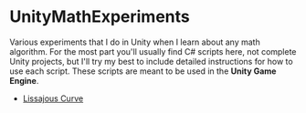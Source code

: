 # UnityMathExperiments
Various experiments that I do in Unity when I learn about any math algorithm. For the most part you'll usually find C# scripts here, not complete Unity projects, but I'll try my best to include detailed instructions for how to use each script. These scripts are meant to be used in the __Unity Game Engine__.

* [Lissajous Curve](https://github.com/Demkeys/UnityMathExperiments/tree/master/LissajousCurve)
